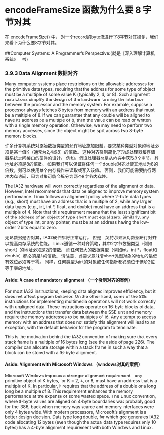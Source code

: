 # encodeFrameSize 函数为什么要 8 字节对其

在 encodeFrameSize() 中， 对一个record的byte流进行了8字节对其操作，我们来看下为什么要8字节对其。

##Computer Systems: A Programmer's Perspective:(就是《深入理解计算机系统》一书)

### 3.9.3 Data Alignment 数据对齐

Many computer systems place restrictions on the allowable addresses for the primitive data types, requiring that the address for some type of object must be a multiple of some value K (typically 2, 4, or 8). Such alignment restrictions simplify the design of the hardware forming the interface between the processor and the memory system. For example, suppose a processor always fetches 8 bytes from memory with an address that must be a multiple of 8. If we can guarantee that any double will be aligned to have its address be a multiple of 8, then the value can be read or written with a single memory operation. Otherwise, we may need to perform two memory accesses, since the object might be split across two 8-byte memory blocks.

许多计算机系统对原始数据类型的允许地址施加限制，要求某种类型对象的地址必须是某个值K（通常为2,4或8）的倍数。
这种对齐限制简化了形成处理器和存储器系统之间接口的硬件的设计。
例如，假设处理器总是从内存中获取8个字节，其地址必须是8的倍数。
如果我们可以保证将任何一个double对齐以使其地址为8的倍数，则可以使用单个内存操作来读取或写入该值。 
否则，我们可能需要执行两次内存访问，因为对象可能会拆分为两个8字节内存块。

The IA32 hardware will work correctly regardless of the alignment of data. However, Intel recommends that data be aligned to improve memory system performance. Linux follows an alignment policy where 2-byte data types (e.g., short) must have an address that is a multiple of 2, while any larger data types (e.g., int, int *, float, and double) must have an address that is a multiple of 4. Note that this requirement means that the least significant bit of the address of an object of type short must equal zero. Similarly, any object of type int, or any pointer, must be at an address having the low-order 2 bits equal to zero.

无论数据是否对其，IA32硬件都将正常运行。
但是，英特尔建议对数据进行对齐以提高内存系统的性能。
Linux遵循一种对齐策略，其中2字节数据类型（例如short）的地址必须是2的倍数，
而任何较大的数据类型（例如int，int *，float和double）都必须是4的倍数。
请注意，此要求意味着short类型对象的地址的最低有效位必须等于零。 
同样，任何类型为int的对象或任何指针都必须位于低阶2位等于零的地址。

#### Aside: A case of mandatory alignment （一个强制对齐的案例）

For most IA32 instructions, keeping data aligned improves efficiency, but it does not affect program behavior. On the other hand, some of the SSE instructions for implementing multimedia operations will not work correctly with unaligned data. These instructions operate on 16-byte blocks of data, and the instructions that transfer data between the SSE unit and memory require the memory addresses to be multiples of 16. Any attempt to access memory with an address that does not satisfy this alignment will lead to an exception, with the default behavior for the program to terminate.

This is the motivation behind the IA32 convention of making sure that every stack frame is a multiple of 16 bytes long (see the aside of page 226). The compiler can allocate storage within a stack frame in such a way that a block can be stored with a 16-byte alignment.

#### Aside: Alignment with Microsoft Windows （windows对其的案例）

Microsoft Windows imposes a stronger alignment requirement—any primitive object of K bytes, for K = 2, 4, or 8, must have an address that is a multiple of K. In particular, it requires that the address of a double or a long long be a multiple of 8. This requirement enhances the memory performance at the expense of some wasted space. The Linux convention, where 8-byte values are aligned on 4-byte boundaries was probably good for the i386, back when memory was scarce and memory interfaces were only 4 bytes wide. With modern processors, Microsoft’s alignment is a better design decision. Data type long double, for which gcc generates IA32 code allocating 12 bytes (even though the actual data type requires only 10 bytes) has a 4-byte alignment requirement with both Windows and Linux.

